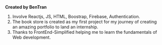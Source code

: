 **Created by BenTran**

1. Involve Reactjs, JS, HTML, Boostrap, Firebase, Authentication.
2. The book store is created as my first project for my journey of creating an amazing portfolio to land an internship. 
3. Thanks to FrontEnd-Simplified helping me to learn the fundamentals of Web development.

